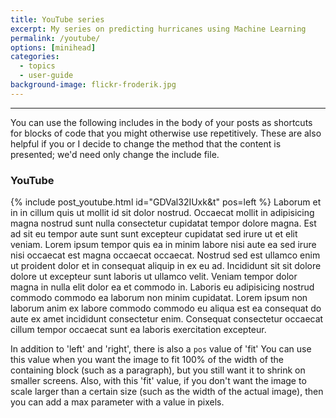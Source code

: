 ```yaml
---
title: YouTube series
excerpt: My series on predicting hurricanes using Machine Learning
permalink: /youtube/
options: [minihead]
categories:
  - topics
  - user-guide
background-image: flickr-froderik.jpg
---
```


<hr />

You can use the following includes in the body of your posts as shortcuts
for blocks of code that you might otherwise use repetitively. These are
also helpful if you or I decide to change the method that the content is
presented; we'd need only change the include file.


### YouTube

{% include post_youtube.html id="GDVal32IUxk&t" pos=left %}
Laborum et in in cillum quis ut mollit id sit dolor nostrud. Occaecat mollit
in adipisicing magna nostrud sunt nulla consectetur cupidatat tempor dolore
magna. Est ad sit eu tempor aute sunt sunt excepteur cupidatat sed irure ut et
elit veniam. Lorem ipsum tempor quis ea in minim labore nisi aute ea sed irure
nisi occaecat est magna occaecat occaecat. Nostrud sed est ullamco enim ut
proident dolor et in consequat aliquip in ex eu ad. Incididunt sit sit dolore
dolore ut excepteur sunt laboris ut ullamco velit. Veniam tempor dolor magna
in nulla elit dolor ea et commodo in. Laboris eu adipisicing nostrud commodo
commodo ea laborum non minim cupidatat. Lorem ipsum non laborum anim ex labore
commodo commodo eu aliqua est ea consequat do aute ex amet incididunt
consectetur enim. Consequat consectetur occaecat cillum tempor occaecat sunt
ea laboris exercitation excepteur.

In addition to 'left' and 'right', there is also a `pos` value of 'fit' You
can use this value when you want the image to fit 100% of the width of the
containing block (such as a paragraph), but you still want it to shrink on
smaller screens. Also, with this 'fit' value, if you don't want the image
to scale larger than a certain size (such as the width of the actual image),
then you can add a max parameter with a value in pixels.
